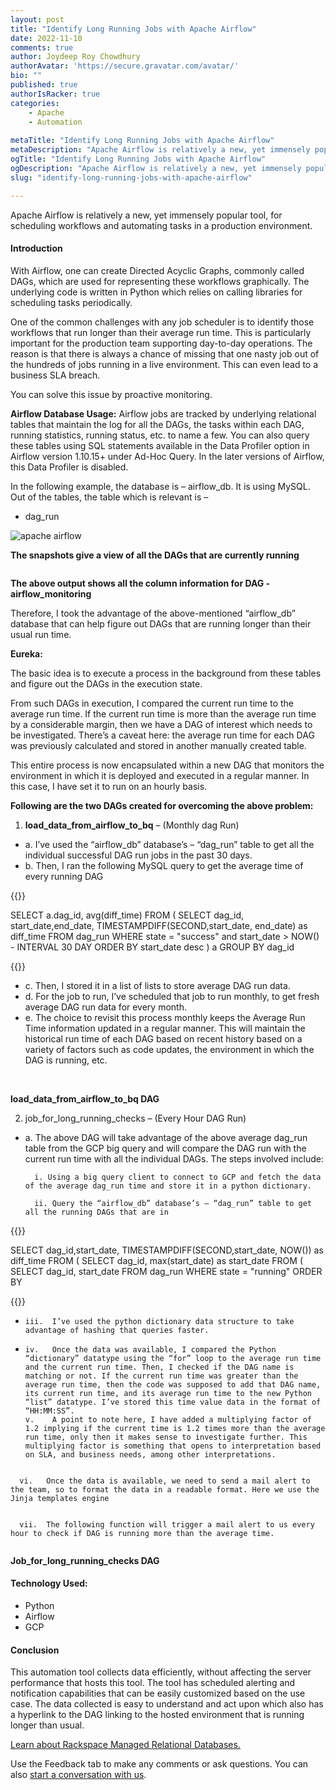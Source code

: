 ```yaml
---
layout: post
title: "Identify Long Running Jobs with Apache Airflow"
date: 2022-11-10
comments: true
author: Joydeep Roy Chowdhury
authorAvatar: 'https://secure.gravatar.com/avatar/'
bio: ""
published: true
authorIsRacker: true
categories:
    - Apache
    - Automation
    
metaTitle: "Identify Long Running Jobs with Apache Airflow"
metaDescription: "Apache Airflow is relatively a new, yet immensely popular tool, for scheduling workflows and automating tasks in a production environment."
ogTitle: "Identify Long Running Jobs with Apache Airflow"
ogDescription: "Apache Airflow is relatively a new, yet immensely popular tool, for scheduling workflows and automating tasks in a production environment."
slug: "identify-long-running-jobs-with-apache-airflow"

---
```

Apache Airflow is relatively a new, yet immensely popular tool, for scheduling workflows and automating tasks in a production environment. 
<!--more-->

#### Introduction
With Airflow, one can create Directed Acyclic Graphs, commonly called DAGs, which are used for representing these workflows graphically. The underlying code is written in Python which relies on calling libraries for scheduling tasks periodically.

One of the common challenges with any job scheduler is to identify those workflows that run longer than their average run time. This is particularly important for the production team supporting day-to-day operations. The reason is that there is always a chance of missing that one nasty job out of the hundreds of jobs running in a live environment. This can even lead to a business SLA breach.

You can solve this issue by proactive monitoring. 

**Airflow Database Usage:**
Airflow jobs are tracked by underlying relational tables that maintain the log for all the DAGs, the tasks within each DAG, running statistics, running status, etc. to name a few. You can also query these tables using SQL statements available in the Data Profiler option in Airflow version 1.10.15+ under Ad-Hoc Query. In the later versions of Airflow, this Data Profiler is disabled.

In the following example, the database is – airflow_db. It is using MySQL.
Out of the tables, the table which is relevant is –

- 	dag_run
<img src=Picture1.png title="apache airflow" alt="apache airflow">

**The snapshots give a view of all the DAGs that are currently running**

<img src=Picture2.png title="" alt="" >

**The above output shows all the column information for DAG - airflow_monitoring**

Therefore, I took the advantage of the above-mentioned “airflow_db” database that can help figure out DAGs that are running longer than their usual run time. 

**Eureka:**

The basic idea is to execute a process in the background from these tables and figure out the DAGs in the execution state. 

From such DAGs in execution, I compared the current run time to the average run time. If the current run time is more than the average run time by a considerable margin, then we have a DAG of interest which needs to be investigated. There’s a caveat here: the average run time for each DAG was previously calculated and stored in another manually created table. 

This entire process is now encapsulated within a new DAG that monitors the environment in which it is deployed and executed in a regular manner. In this case, I have set it to run on an hourly basis.

**Following are the two DAGs created for overcoming the above problem:**

1.	**load_data_from_airflow_to_bq** – (Monthly dag Run)

- a.	I’ve used the “airflow_db” database’s – “dag_run” table to get all the individual successful DAG run jobs in the past 30 days.
- b.	Then, I ran the following MySQL query to get the average time of every running DAG 

{{<highlight sql>}}

SELECT a.dag_id, avg(diff_time) FROM ( SELECT dag_id, start_date,end_date, TIMESTAMPDIFF(SECOND,start_date, end_date) as diff_time FROM dag_run WHERE state = "success" and start_date > NOW() - INTERVAL 30 DAY ORDER BY start_date desc ) a GROUP BY dag_id

{{</highlight>}}


- c.	Then, I stored it in a list of lists to store average DAG run data.
- d.	For the job to run, I’ve scheduled that job to run monthly, to get fresh average DAG run data for every month.
- e.	The choice to revisit this process monthly keeps the Average Run Time information updated in a regular manner. This will maintain the historical run time of each DAG based on recent history based on a variety of factors such as code updates, the environment in which the DAG is running, etc.

<img src=Picture3.png title="" alt="" >

<img src=Picture4.png title="" alt="">

**load_data_from_airflow_to_bq DAG**

2.	job_for_long_running_checks – (Every Hour DAG Run)

- a.	The above DAG will take advantage of the above average dag_run table from the GCP big query and  will compare the DAG run with the current run time with all the individual DAGs. The steps involved include:

        i. Using a big query client to connect to GCP and fetch the data of the average dag_run time and store it in a python dictionary.

        ii. Query the “airflow_db” database’s – “dag_run” table to get all the running DAGs that are in 

{{<highlight sql>}}

SELECT dag_id,start_date, TIMESTAMPDIFF(SECOND,start_date, NOW()) as diff_time FROM ( SELECT dag_id, max(start_date) as start_date FROM ( SELECT dag_id, start_date FROM dag_run WHERE state = "running" ORDER BY 

{{</highlight>}}

-     iii.	I’ve used the python dictionary data structure to take advantage of hashing that queries faster.
-     iv.	Once the data was available, I compared the Python “dictionary” datatype using the “for” loop to the average run time and the current run time. Then, I checked if the DAG name is matching or not. If the current run time was greater than the average run time, then the code was supposed to add that DAG name, its current run time, and its average run time to the new Python “list” datatype. I’ve stored this time value data in the format of “HH:MM:SS”.
      v.	A point to note here, I have added a multiplying factor of 1.2 implying if the current time is 1.2 times more than the average run time, only then it makes sense to investigate further. This multiplying factor is something that opens to interpretation based on SLA, and business needs, among other interpretations.

<img src=Picture5.png title="" alt="">


      vi.	Once the data is available, we need to send a mail alert to the team, so to format the data in a readable format. Here we use the Jinja templates engine 

<img src=Picture6.png title="" alt="">

      vii.	The following function will trigger a mail alert to us every hour to check if DAG is running more than the average time.

<img src=Picture7.png title="" alt="">

**Job_for_long_running_checks DAG**

#### Technology Used:

-	Python
-	Airflow
-	GCP

#### Conclusion

This automation tool collects data efficiently, without affecting the server performance that hosts this tool.
The tool has scheduled alerting and notification capabilities that can be easily customized based on the use case.
The data collected is easy to understand and act upon which also has a hyperlink to the DAG linking to the hosted environment that is running longer than usual.



<a class="cta purple" id="cta" href="https://www.rackspace.com/data/managed-sql"> Learn about Rackspace Managed Relational Databases.</a>


Use the Feedback tab to make any comments or ask questions. You can also
[start a conversation with us](https://www.rackspace.com/contact).